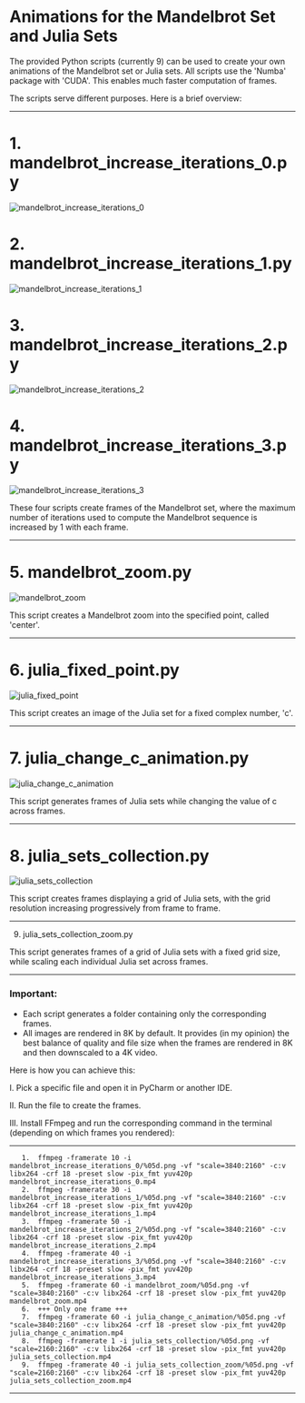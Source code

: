 # Animations for the Mandelbrot Set and Julia Sets

The provided Python scripts (currently 9) can be used to create your own animations of the Mandelbrot set or Julia sets.
All scripts use the 'Numba' package with 'CUDA'. This enables much faster computation of frames.

The scripts serve different purposes. Here is a brief overview:

-----------------------------------------------------------------------------------------------       
  # 1. mandelbrot_increase_iterations_0.py

![mandelbrot_increase_iterations_0](https://github.com/user-attachments/assets/3cae6733-70d7-4bc7-bd52-08a50b96ab25)

  # 2. mandelbrot_increase_iterations_1.py

![mandelbrot_increase_iterations_1](https://github.com/user-attachments/assets/0ac6025d-1c43-4456-b7a2-808db344321a)
  
 # 3. mandelbrot_increase_iterations_2.py

![mandelbrot_increase_iterations_2](https://github.com/user-attachments/assets/97bd9225-0ed9-4ca1-a840-1d6f66dc98bf)

 # 4. mandelbrot_increase_iterations_3.py
 
 ![mandelbrot_increase_iterations_3](https://github.com/user-attachments/assets/0c54cfef-e7cd-49d8-8bd9-a2b7dbef2af4)

These four scripts create frames of the Mandelbrot set, where the maximum number of iterations used to compute the Mandelbrot sequence is increased by 1 with each frame.

-----------------------------------------------------------------------------------------------       
 # 5. mandelbrot_zoom.py

 ![mandelbrot_zoom](https://github.com/user-attachments/assets/91ef08c2-bea0-4036-85c6-3d0ae5e71939)
     
This script creates a Mandelbrot zoom into the specified point, called 'center'.

-----------------------------------------------------------------------------------------------       

 # 6. julia_fixed_point.py

 ![julia_fixed_point](https://github.com/user-attachments/assets/229c6ba1-0f8e-4ba6-9c15-8a430cae382a)
     
This script creates an image of the Julia set for a fixed complex number, 'c'.

-----------------------------------------------------------------------------------------------       

 # 7. julia_change_c_animation.py

 ![julia_change_c_animation](https://github.com/user-attachments/assets/62893236-7821-44c2-9a8f-675eb81601d7)
      
This script generates frames of Julia sets while changing the value of c across frames.

-----------------------------------------------------------------------------------------------       

 # 8. julia_sets_collection.py

 ![julia_sets_collection](https://github.com/user-attachments/assets/fedf2a8e-9100-4530-9a4b-a02318fdc744)
      
This script creates frames displaying a grid of Julia sets, with the grid resolution increasing progressively from frame to frame.

-----------------------------------------------------------------------------------------------       

  9. julia_sets_collection_zoom.py
      
This script generates frames of a grid of Julia sets with a fixed grid size, while scaling each individual Julia set across frames.

-----------------------------------------------------------------------------------------------       
      
### Important: 
  - Each script generates a folder containing only the corresponding frames.
  - All images are rendered in 8K by default.
It provides (in my opinion) the best balance of quality and file size when the frames are rendered in 8K and then downscaled to a 4K video.

Here is how you can achieve this:

I.    Pick a specific file and open it in PyCharm or another IDE.

II.   Run the file to create the frames.

III.  Install FFmpeg and run the corresponding command in the terminal (depending on which frames you rendered):

-----------------------------------------------------------------------------------------------       
       1.  ffmpeg -framerate 10 -i mandelbrot_increase_iterations_0/%05d.png -vf "scale=3840:2160" -c:v libx264 -crf 18 -preset slow -pix_fmt yuv420p mandelbrot_increase_iterations_0.mp4
       2.  ffmpeg -framerate 30 -i mandelbrot_increase_iterations_1/%05d.png -vf "scale=3840:2160" -c:v libx264 -crf 18 -preset slow -pix_fmt yuv420p mandelbrot_increase_iterations_1.mp4
       3.  ffmpeg -framerate 50 -i mandelbrot_increase_iterations_2/%05d.png -vf "scale=3840:2160" -c:v libx264 -crf 18 -preset slow -pix_fmt yuv420p mandelbrot_increase_iterations_2.mp4
       4.  ffmpeg -framerate 40 -i mandelbrot_increase_iterations_3/%05d.png -vf "scale=3840:2160" -c:v libx264 -crf 18 -preset slow -pix_fmt yuv420p mandelbrot_increase_iterations_3.mp4      
       5.  ffmpeg -framerate 60 -i mandelbrot_zoom/%05d.png -vf "scale=3840:2160" -c:v libx264 -crf 18 -preset slow -pix_fmt yuv420p mandelbrot_zoom.mp4
       6.  +++ Only one frame +++
       7.  ffmpeg -framerate 60 -i julia_change_c_animation/%05d.png -vf "scale=3840:2160" -c:v libx264 -crf 18 -preset slow -pix_fmt yuv420p julia_change_c_animation.mp4
       8.  ffmpeg -framerate 1 -i julia_sets_collection/%05d.png -vf "scale=2160:2160" -c:v libx264 -crf 18 -preset slow -pix_fmt yuv420p julia_sets_collection.mp4
       9.  ffmpeg -framerate 40 -i julia_sets_collection_zoom/%05d.png -vf "scale=2160:2160" -c:v libx264 -crf 18 -preset slow -pix_fmt yuv420p julia_sets_collection_zoom.mp4
-----------------------------------------------------------------------------------------------       

